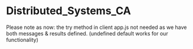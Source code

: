# Distributed_Systems_CA

Please note as now: the try method in client app.js not needed as we have both messages & results defined. (undefined default works for our functionality)
